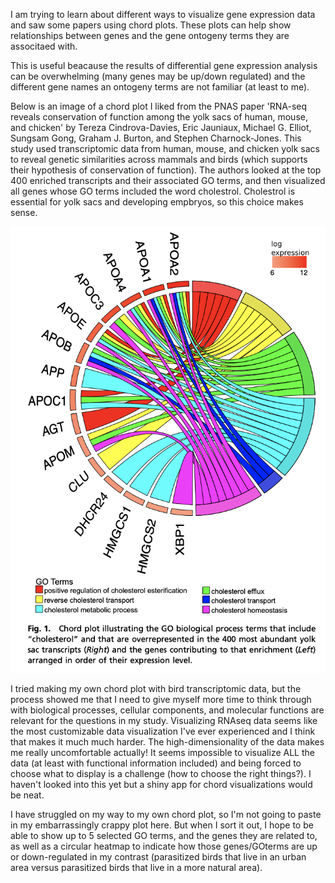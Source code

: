 I am trying to learn about different ways to visualize gene expression data and saw some papers using chord plots. These plots can help show relationships between genes and the gene ontogeny terms they are associtaed with. 

This is useful beacause the results of differential gene expression analysis can be overwhelming (many genes may be up/down regulated) and the different gene names an ontogeny terms are not familiar (at least to me). 

Below is an image of a chord plot I liked from the PNAS paper 'RNA-seq reveals conservation of function among the yolk sacs of human, mouse, and chicken' by Tereza Cindrova-Davies, Eric Jauniaux, Michael G. Elliot, Sungsam Gong, Graham J. Burton, and Stephen Charnock-Jones. This study used transcriptomic data from human, mouse, and chicken yolk sacs to reveal genetic similarities across mammals and birds (which supports their hypothesis of conservation of function).  The authors looked at the top 400 enriched transcripts and their associated GO terms, and then visualized all genes whose GO terms included the word cholestrol. Cholestrol is essential for yolk sacs and developing empbryos, so this choice makes sense.

![chordplot](/Images/ChordPlot.png)

I tried making my own chord plot with bird transcriptomic data, but the process showed me that I need to give myself more time to think through with biological processes, cellular components, and molecular functions are relevant for the questions in my study. Visualizing RNAseq data seems like the most customizable data visualization I've ever experienced and I think that makes it much much harder. The high-dimensionality of the data makes me really uncomfortable actually! It seems impossible to visualize ALL the data (at least with functional information included) and being forced to choose what to display is a challenge (how to choose the right things?). I haven't looked into this yet but a shiny app for chord visualizations would be neat. 

I have struggled on my way to my own chord plot, so I'm not going to paste in my embarrassingly crappy plot here. But when I sort it out, I hope to be able to show up to 5 selected GO terms, and the genes they are related to, as well as a circular heatmap to indicate how those genes/GOterms are up or down-regulated in my contrast (parasitized birds that live in an urban area versus parasitized birds that live in a more natural area). 
